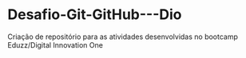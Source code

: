 # Desafio-Git-GitHub---Dio
Criação de repositório para as atividades desenvolvidas no bootcamp Eduzz/Digital Innovation One
